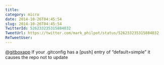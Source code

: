 ```yaml
---
title: 
category: micro
date: 2014-10-26T04:45:54
slug: 2014-10-26T04:45:54
TwitterId: 526233235315884032
TweetUrl: https://twitter.com/mark_philpot/status/526233235315884032
ReTweetUser: 
---
```


[@gitboxapp](https://twitter.com/gitboxapp) If your .gitconfig has a [push] entry of “default=simple” it causes the repo not to update